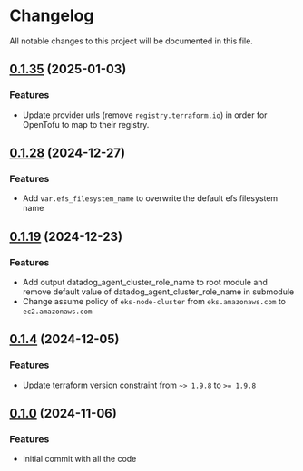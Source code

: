 # Changelog

All notable changes to this project will be documented in this file.
## [0.1.35]() (2025-01-03)
### Features
* Update provider urls (remove `registry.terraform.io`) in order for OpenTofu to map to their registry.

## [0.1.28]() (2024-12-27)
### Features
* Add `var.efs_filesystem_name` to overwrite the default efs filesystem name


## [0.1.19]() (2024-12-23)
### Features
* Add output datadog_agent_cluster_role_name to root module and remove default value of datadog_agent_cluster_role_name in submodule
* Change assume policy of `eks-node-cluster` from `eks.amazonaws.com` to `ec2.amazonaws.com`

## [0.1.4]() (2024-12-05)
### Features
* Update terraform version constraint from `~> 1.9.8` to `>= 1.9.8` 

## [0.1.0]() (2024-11-06)
### Features
* Initial commit with all the code

